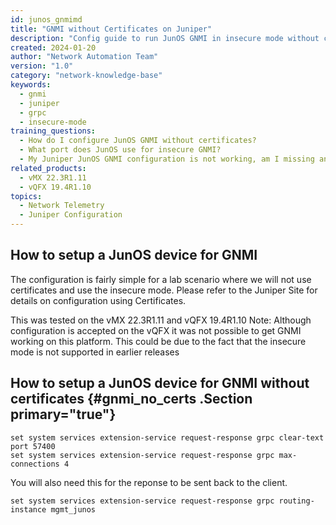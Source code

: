 ```yaml
---
id: junos_gnmimd
title: "GNMI without Certificates on Juniper"
description: "Config guide to run JunOS GNMI in insecure mode without certs"
created: 2024-01-20
author: "Network Automation Team"
version: "1.0"
category: "network-knowledge-base"
keywords:
  - gnmi
  - juniper
  - grpc
  - insecure-mode
training_questions:
  - How do I configure JunOS GNMI without certificates?
  - What port does JunOS use for insecure GNMI?
  - My Juniper JunOS GNMI configuration is not working, am I missing any config?
related_products:
  - vMX 22.3R1.11
  - vQFX 19.4R1.10
topics:
  - Network Telemetry
  - Juniper Configuration
---
```



## How to setup a JunOS device for GNMI 

The configuration is fairly simple for a lab scenario where we will not use certificates and use the insecure mode.
Please refer to the Juniper Site for details on configuration using Certificates.

This was tested on the vMX 22.3R1.11 and vQFX 19.4R1.10
Note: Although configuration is accepted on the vQFX it was not possible to get GNMI working on this platform. This could be due to the fact that the insecure mode is not supported in earlier releases 

## How to setup a JunOS device for GNMI without certificates {#gnmi_no_certs .Section primary="true"}
```
set system services extension-service request-response grpc clear-text port 57400
set system services extension-service request-response grpc max-connections 4
```

You will also need this for the reponse to be sent back to the client.

```
set system services extension-service request-response grpc routing-instance mgmt_junos
```
